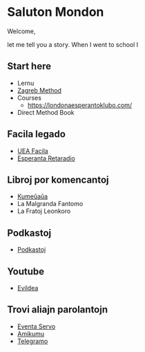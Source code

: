 # Saluton Mondon

Welcome,

let me tell you a story. When I went to school I 





## Start here

- Lernu
- [Zagreb Method](https://esperanto12.net/en/)
- Courses
	- https://londonaesperantoklubo.com/
- Direct Method Book

## Facila legado
- [UEA Facila](https://uea.facila.org/)
- [Esperanta Retaradio](https://esperantaretradio.blogspot.com/?view=magazine)
## Libroj por komencantoj
- [Kumeŭaŭa](https://eo.wikipedia.org/wiki/Kume%C5%ADa%C5%ADa,_la_filo_de_la_%C4%9Dangalo)
- La Malgranda Fantomo
- La Fratoj Leonkoro

## Podkastoj
- [Podkastoj](pagoj/podkastoj.md)


## Youtube
- [Evildea](https://www.youtube.com/@Evildea/featured)

## Trovi aliajn parolantojn
- [Eventa Servo](https://eventaservo.org/)
- [Amikumu](https://amikumu.com/eo/)
- [Telegramo](https://telegramo.org/)